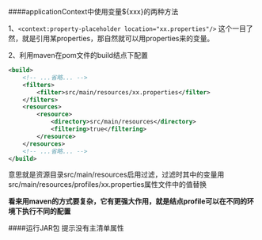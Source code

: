 ####applicationContext中使用变量${xxx}的两种方法

1、`<context:property-placeholder location="xx.properties"/>` 这个一目了然，就是引用某properties，那自然就可以用properties来的变量。

2、利用maven在pom文件的build结点下配置

```xml
<build>
    <!-- ...省略... -->
	<filters>
        <filter>src/main/resources/xx.properties</filter>
    </filters>
    <resources>
        <resource>
            <directory>src/main/resources</directory>
            <filtering>true</filtering>
        </resource>
    </resources>
    <!-- ...省略... -->
</build>
```

意思就是资源目录src/main/resources启用过滤，过滤时其中的变量用src/main/resources/profiles/xx.properties属性文件中的值替换

**看来用maven的方式要复杂，它有更强大作用，就是结点profile可以在不同的环境下执行不同的配置** 







####运行JAR包 提示没有主清单属性



